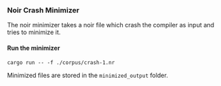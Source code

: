### Noir Crash Minimizer

The noir minimizer takes a noir file which crash the compiler as input and tries to minimize it. 

#### Run the minimizer

```
cargo run -- -f ./corpus/crash-1.nr
```

Minimized files are stored in the `minimized_output` folder.